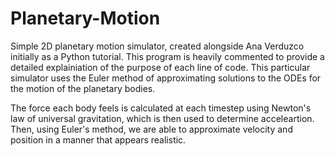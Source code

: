 # Planetary-Motion
Simple 2D planetary motion simulator, created alongside Ana Verduzco initially as a Python tutorial.
This program is heavily commented to provide a detailed explainiation of the purpose of each line of code.
This particular simulator uses the Euler method of approximating solutions to the ODEs for the motion of the planetary bodies.

The force each body feels is calculated at each timestep using Newton's law of universal gravitation, which is then used to determine acceleartion. Then, using Euler's method, we are able to approximate velocity and position in a manner that appears realistic.
